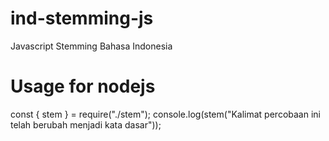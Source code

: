 # ind-stemming-js
Javascript Stemming Bahasa Indonesia

# Usage for nodejs
const { stem } = require("./stem");
console.log(stem("Kalimat percobaan ini telah berubah menjadi kata dasar"));
